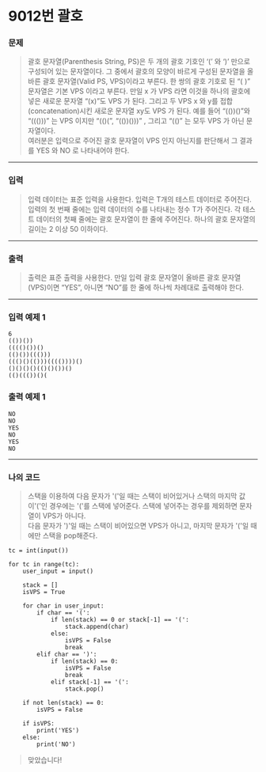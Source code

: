 # 9012번 괄호  

### 문제  
> 괄호 문자열(Parenthesis String, PS)은 두 개의 괄호 기호인 ‘(’ 와 ‘)’ 만으로 구성되어 있는 문자열이다. 그 중에서 괄호의 모양이 바르게 구성된 문자열을 올바른 괄호 문자열(Valid PS, VPS)이라고 부른다. 한 쌍의 괄호 기호로 된 “( )” 문자열은 기본 VPS 이라고 부른다. 만일 x 가 VPS 라면 이것을 하나의 괄호에 넣은 새로운 문자열 “(x)”도 VPS 가 된다. 그리고 두 VPS x 와 y를 접합(concatenation)시킨 새로운 문자열 xy도 VPS 가 된다. 예를 들어 “(())()”와 “((()))” 는 VPS 이지만 “(()(”, “(())()))” , 그리고 “(()” 는 모두 VPS 가 아닌 문자열이다.  
여러분은 입력으로 주어진 괄호 문자열이 VPS 인지 아닌지를 판단해서 그 결과를 YES 와 NO 로 나타내어야 한다.  

---  

### 입력  
> 입력 데이터는 표준 입력을 사용한다. 입력은 T개의 테스트 데이터로 주어진다. 입력의 첫 번째 줄에는 입력 데이터의 수를 나타내는 정수 T가 주어진다. 각 테스트 데이터의 첫째 줄에는 괄호 문자열이 한 줄에 주어진다. 하나의 괄호 문자열의 길이는 2 이상 50 이하이다.  

---  

### 출력  
> 출력은 표준 출력을 사용한다. 만일 입력 괄호 문자열이 올바른 괄호 문자열(VPS)이면 “YES”, 아니면 “NO”를 한 줄에 하나씩 차례대로 출력해야 한다.  

---  

### 입력 예제 1  
```
6
(())())
(((()())()
(()())((()))
((()()(()))(((())))()
()()()()(()()())()
(()((())()(
```

### 출력 예제 1
```
NO
NO
YES
NO
YES
NO
```

---  

### 나의 코드
> 스택을 이용하여 다음 문자가 '('일 때는 스택이 비어있거나 스택의 마지막 값이'('인 경우에는 '('를 스택에 넣어준다. 스택에 넣어주는 경우를 제외하면 문자열이 VPS가 아니다.  
다음 문자가 ')'일 때는 스택이 비어있으면 VPS가 아니고, 마지막 문자가 '('일 때에만 스택을 pop해준다.  

```  
tc = int(input())

for tc in range(tc):
    user_input = input()

    stack = []
    isVPS = True

    for char in user_input:
        if char == '(':
            if len(stack) == 0 or stack[-1] == '(':
                stack.append(char)
            else:
                isVPS = False
                break
        elif char == ')':
            if len(stack) == 0:
                isVPS = False
                break
            elif stack[-1] == '(':
                stack.pop()
    
    if not len(stack) == 0:
        isVPS = False
        
    if isVPS:
        print('YES')
    else:
        print('NO')
```  

> 맞았습니다!